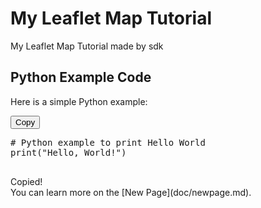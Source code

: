 # My Leaflet Map Tutorial
My Leaflet Map Tutorial 
made by sdk

## Python Example Code

Here is a simple Python example:

<div class="code-container">
  <button class="copy-btn" onclick="copyCode()">Copy</button>
  <pre id="codeBlock">
# Python example to print Hello World
print("Hello, World!")
  </pre>
  <span class="copied-notification" id="copiedNotification">Copied!</span>
</div>
You can learn more on the [New Page](doc/newpage.md).
<!-- Link to External CSS -->
<link rel="stylesheet" type="text/css" href="style.css">

<!-- Link to External JavaScript -->
<script src="script.js"></script>



